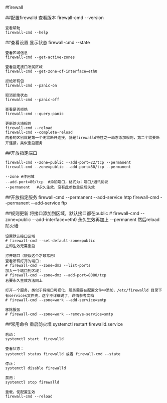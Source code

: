 #firewall

##配置firewalld
	查看版本
	firewall-cmd --version

	查看帮助
	firewall-cmd --help

##查看设置
	显示状态
	firewall-cmd --state

	查看区域信息
	firewall-cmd --get-active-zones

	查看指定接口所属区域
	firewall-cmd --get-zone-of-interface=eth0

	拒绝所有包
	firewall-cmd --panic-on

	取消拒绝状态
	firewall-cmd --panic-off

	查看是否拒绝
	firewall-cmd --query-panic
	 
	更新防火墙规则
	firewall-cmd --reload
	firewall-cmd --complete-reload
	两者的区别就是第一个无需断开连接，就是firewalld特性之一动态添加规则，第二个需要断开连接，类似重启服务

##开放指定端口

	firewall-cmd --zone=public --add-port=22/tcp --permanent
	firewall-cmd --zone=public --add-port=80/tcp --permanent
	
	--zone #作用域
	--add-port=80/tcp  #添加端口，格式为：端口/通讯协议
	--permanent   #永久生效，没有此参数重启后失效

##开放指定服务
	firewall-cmd --permanent --add-service http
	firewall-cmd --permanent --add-service ftp
	 
##规则更新
	将接口添加到区域，默认接口都在public
	# firewall-cmd --zone=public --add-interface=eth0
	永久生效再加上 --permanent 然后reload防火墙
	 
	设置默认接口区域
	# firewall-cmd --set-default-zone=public
	立即生效无需重启
	 
	打开端口（貌似这个才最常用）
	查看所有打开的端口：
	# firewall-cmd --zone=dmz --list-ports
	加入一个端口到区域：
	# firewall-cmd --zone=dmz --add-port=8080/tcp
	若要永久生效方法同上
	 
	打开一个服务，类似于将端口可视化，服务需要在配置文件中添加，/etc/firewalld 目录下有services文件夹，这个不详细说了，详情参考文档
	# firewall-cmd --zone=work --add-service=smtp
	 
	移除服务
	# firewall-cmd --zone=work --remove-service=smtp

##常用命令
	重启防火墙
	systemctl restart firewalld.service

	启动：
	systemctl start  firewalld

	查看状态：
	systemctl status firewalld 或者 firewall-cmd --state

	停止：
	systemctl disable firewalld

	禁用：
	systemctl stop firewalld

	重载，使配置生效
	firewall-cmd --reload

